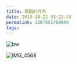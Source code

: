 ```yaml
---
title: 美国的月亮
date: 2010-10-22 01:22:48
permalink: 1287681768000
tags: 
---
```


<p><img border="0" alt="bw" src="http://static.flickr.com/1083/5104529470_02a730e743_b.jpg" /></p>  <p><img border="0" alt="IMG_4568" src="http://static.flickr.com/1394/5104529510_2bcb9acf7b_b.jpg" /></p>